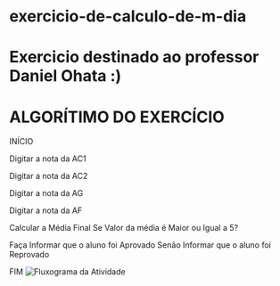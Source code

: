 # exercicio-de-calculo-de-m-dia

# Exercicio destinado ao professor Daniel Ohata :)

# ALGORÍTIMO DO EXERCÍCIO

INÍCIO

Digitar a nota da AC1 

Digitar a nota da AC2

Digitar a nota da AG

Digitar a nota da AF

Calcular a Média Final Se Valor da média é Maior ou Igual a 5? 

Faça Informar que o aluno foi Aprovado Senão Informar que o aluno foi Reprovado

FIM
![Fluxograma da Atividade](https://user-images.githubusercontent.com/103973644/169920280-405b171d-b46e-47f4-b870-3df82017bc17.jpg)
